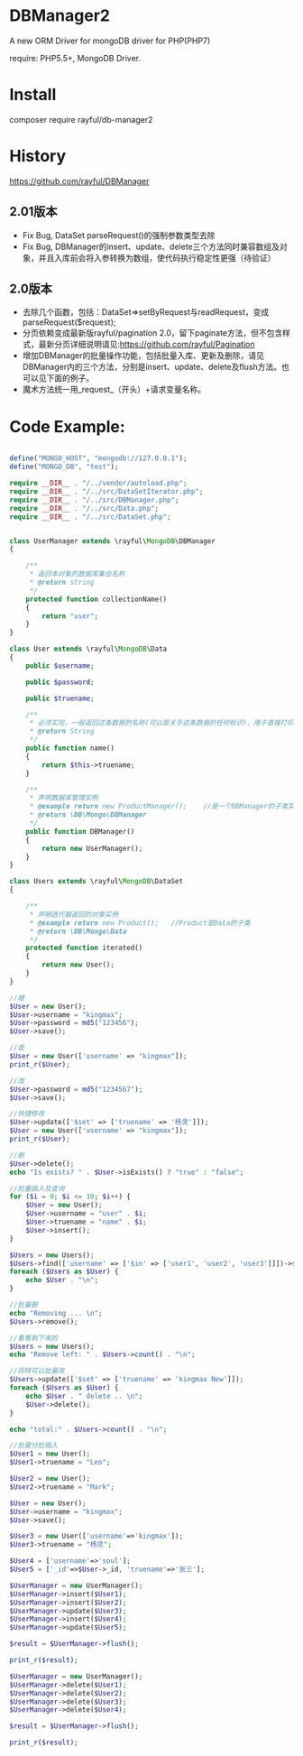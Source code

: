 # DBManager2
A new ORM Driver for mongoDB driver for PHP(PHP7)

require: PHP5.5+, MongoDB Driver.

# Install
composer require rayful/db-manager2

# History
https://github.com/rayful/DBManager

## 2.01版本
- Fix Bug, DataSet parseRequest()的强制参数类型去除
- Fix Bug, DBManager的insert、update、delete三个方法同时兼容数组及对象，并且入库前会将入参转换为数组，使代码执行稳定性更强（待验证）

## 2.0版本
- 去除几个函数，包括：DataSet=>setByRequest与readRequest，变成parseRequest($request);
- 分页依赖变成最新版rayful/pagination 2.0，留下paginate方法，但不包含样式，最新分页详细说明请见:https://github.com/rayful/Pagination
- 增加DBManager的批量操作功能，包括批量入库、更新及删除，请见DBManager内的三个方法，分别是insert、update、delete及flush方法。也可以见下面的例子。
- 魔术方法统一用_request_（开头）+请求变量名称。

# Code Example:
```php

define("MONGO_HOST", "mongodb://127.0.0.1");
define("MONGO_DB", "test");

require __DIR__ . "/../vendor/autoload.php";
require __DIR__ . "/../src/DataSetIterator.php";
require __DIR__ . "/../src/DBManager.php";
require __DIR__ . "/../src/Data.php";
require __DIR__ . "/../src/DataSet.php";


class UserManager extends \rayful\MongoDB\DBManager
{

    /**
     * 返回本对象的数据库集合名称
     * @return string
     */
    protected function collectionName()
    {
        return "user";
    }
}

class User extends \rayful\MongoDB\Data
{
    public $username;

    public $password;

    public $truename;

    /**
     * 必须实现，一般返回这条数据的名称(可以是关乎这条数据的任何标识)，用于直接打印这个对象的时候将返回什么。
     * @return String
     */
    public function name()
    {
        return $this->truename;
    }

    /**
     * 声明数据库管理实例
     * @example return new ProductManager();    //是一个DBManager的子类实例
     * @return \DB\Mongo\DBManager
     */
    public function DBManager()
    {
        return new UserManager();
    }
}

class Users extends \rayful\MongoDB\DataSet
{

    /**
     * 声明迭代器返回的对象实例
     * @example return new Product();   //Product是Data的子类
     * @return \DB\Mongo\Data
     */
    protected function iterated()
    {
        return new User();
    }
}

//增
$User = new User();
$User->username = "kingmax";
$User->password = md5("123456");
$User->save();

//查
$User = new User(['username' => "kingmax"]);
print_r($User);

//改
$User->password = md5("1234567");
$User->save();

//快捷修改
$User->update(['$set' => ['truename' => '杨灵']]);
$User = new User(['username' => "kingmax"]);
print_r($User);

//删
$User->delete();
echo "Is exists? " . $User->isExists() ? "true" : "false";

//批量插入及查询
for ($i = 0; $i <= 10; $i++) {
    $User = new User();
    $User->username = "user" . $i;
    $User->truename = "name" . $i;
    $User->insert();
}

$Users = new Users();
$Users->find(['username' => ['$in' => ['user1', 'user2', 'user3']]])->sort(['truename' => -1])->limit(2);
foreach ($Users as $User) {
    echo $User . "\n";
}

//批量删
echo "Removing ... \n";
$Users->remove();

//看看剩下来的
$Users = new Users();
echo "Remove left: " . $Users->count() . "\n";

//同样可以批量改
$Users->update(['$set' => ['truename' => 'kingmax New']]);
foreach ($Users as $User) {
    echo $User . " delete .. \n";
    $User->delete();
}

echo "total:" . $Users->count() . "\n";

//批量分批插入
$User1 = new User();
$User1->truename = "Leo";

$User2 = new User();
$User2->truename = "Mark";

$User = new User();
$User->username = "kingmax";
$User->save();

$User3 = new User(['username'=>'kingmax']);
$User3->truename = "杨灵";

$User4 = ['username'=>'soul'];
$User5 = ['_id'=>$User->_id, 'truename'=>'张三'];

$UserManager = new UserManager();
$UserManager->insert($User1);
$UserManager->insert($User2);
$UserManager->update($User3);
$UserManager->insert($User4);
$UserManager->update($User5);

$result = $UserManager->flush();

print_r($result);

$UserManager = new UserManager();
$UserManager->delete($User1);
$UserManager->delete($User2);
$UserManager->delete($User3);
$UserManager->delete($User4);

$result = $UserManager->flush();

print_r($result);
```
